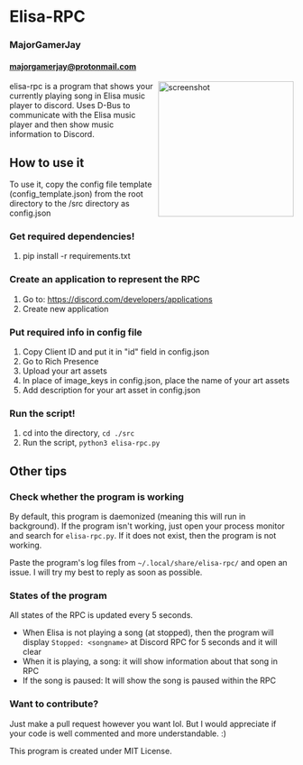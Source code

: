 # Elisa-RPC

### MajorGamerJay
#### majorgamerjay@protonmail.com

<img src="https://i.imgur.com/3YvZzRV.png" alt="screenshot" align="right" height=240px>
elisa-rpc is a program that shows your currently playing song in Elisa music
player to discord. Uses D-Bus to communicate with the Elisa music player and
then show music information to Discord.

## How to use it

To use it, copy the config file template (config_template.json)
from the root directory to the /src directory as config.json

### Get required dependencies!

1. pip install -r requirements.txt

### Create an application to represent the RPC

1. Go to: https://discord.com/developers/applications
2. Create new application

### Put required info in config file

1. Copy Client ID and put it in "id" field in config.json
2. Go to Rich Presence
3. Upload your art assets
4. In place of image_keys in config.json, place the name of your art assets
5. Add description for your art asset in config.json

### Run the script!

1. cd into the directory, `cd ./src`
2. Run the script, `python3 elisa-rpc.py`

## Other tips

### Check whether the program is working

By default, this program is daemonized (meaning this will run in background). If the program isn't working, just open your process monitor and search for `elisa-rpc.py`. If it does not exist, then the program is not working.

Paste the program's log files from `~/.local/share/elisa-rpc/` and open an issue. I will try my best to reply as soon as possible.

### States of the program

All states of the RPC is updated every 5 seconds.

- When Elisa is not playing a song (at stopped), then the program will display `Stopped: <songname>` at Discord RPC for 5 seconds and it will clear
- When it is playing, a song: it will show information about that song in RPC
- If the song is paused: It will show the song is paused within the RPC

### Want to contribute?

Just make a pull request however you want lol. But I would appreciate if your code is well commented and more understandable. :)

This program is created under MIT License.
